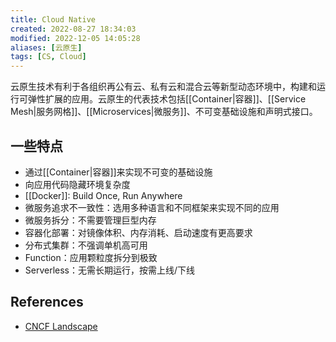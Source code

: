 ```yaml
---
title: Cloud Native
created: 2022-08-27 18:34:03
modified: 2022-12-05 14:05:28
aliases: [云原生]
tags: [CS, Cloud]
---
```


云原生技术有利于各组织再公有云、私有云和混合云等新型动态环境中，构建和运行可弹性扩展的应用。云原生的代表技术包括[[Container|容器]]、[[Service Mesh|服务网格]]、[[Microservices|微服务]]、不可变基础设施和声明式接口。

## 一些特点

- 通过[[Container|容器]]来实现不可变的基础设施
- 向应用代码隐藏环境复杂度
- [[Docker]]: Build Once, Run Anywhere
- 微服务追求不一致性：选用多种语言和不同框架来实现不同的应用
- 微服务拆分：不需要管理巨型内存
- 容器化部署：对镜像体积、内存消耗、启动速度有更高要求
- 分布式集群：不强调单机高可用
- Function：应用颗粒度拆分到极致
- Serverless：无需长期运行，按需上线/下线

## References

- [CNCF Landscape](https://landscape.cncf.io/)
